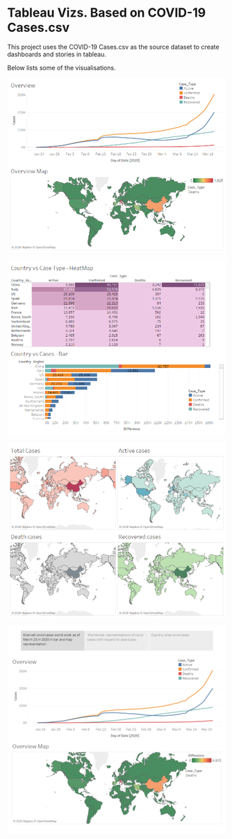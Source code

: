  #  Tableau Vizs. Based on COVID-19 Cases.csv

This project uses the COVID-19 Cases.csv as the source dataset to create dashboards and stories in tableau.

Below lists some of the visualisations.

![alt text](https://github.com/abhijithremesh/Tableau-portfolio/blob/master/COVID-19%20Cases/tableau%20viz/images/Overview.png)

![alt text](https://github.com/abhijithremesh/Tableau-portfolio/blob/master/COVID-19%20Cases/tableau%20viz/images/Cases%20vs%20Country.png)

![alt text](https://github.com/abhijithremesh/Tableau-portfolio/blob/master/COVID-19%20Cases/tableau%20viz/images/Cases%20Map%20View.png)

![alt text](https://github.com/abhijithremesh/Tableau-portfolio/blob/master/COVID-19%20Cases/tableau%20viz/images/COVID-19%20Cases.png)

